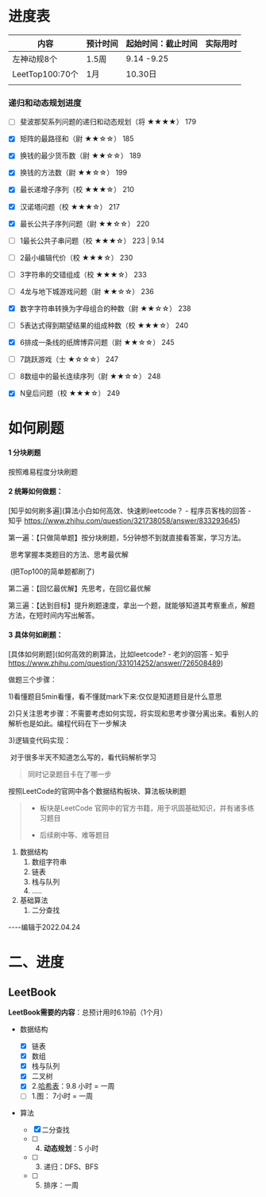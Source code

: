 

# 进度表



| 内容            | 预计时间 | 起始时间：截止时间 | 实际用时 |
| --------------- | -------- | ------------------ | -------- |
| 左神动规8个     | 1.5周    | 9.14 -9.25         |          |
| LeetTop100:70个 | 1月      | 10.30日            |          |
|                 |          |                    |          |



### 递归和动态规划进度

- [ ] 斐波那契系列问题的递归和动态规划（将 ★★★★） 179
- [x] 矩阵的最路径和（尉 ★★☆☆） 185
- [x] 换钱的最少货币数（尉 ★★☆☆） 189
- [x] 换钱的方法数（尉 ★★☆☆） 199
- [x] 最长递增子序列（校 ★★★☆） 210
- [x] 汉诺塔问题（校 ★★★☆） 217
- [x] 最长公共子序列问题（尉 ★★☆☆） 220
- [ ] 1最长公共子串问题（校 ★★★☆） 223  | 9.14
- [ ] 2最小编辑代价（校 ★★★☆） 230
- [ ] 3字符串的交错组成（校 ★★★☆） 233
- [ ] 4龙与地下城游戏问题（尉 ★★☆☆） 236

- [x] 数字字符串转换为字母组合的种数（尉 ★★☆☆） 238

- [ ] 5表达式得到期望结果的组成种数（校 ★★★☆） 240

- [x] 6排成一条线的纸牌博弈问题（尉 ★★☆☆） 245

- [ ] 7跳跃游戏（士 ★☆☆☆） 247

- [ ] 8数组中的最长连续序列（尉 ★★☆☆） 248

- [x] N皇后问题（校 ★★★☆） 249



# 如何刷题





#### 1 分块刷题

按照难易程度分块刷题

#### 2 统筹如何做题：

[知乎如何刷多遍](算法小白如何高效、快速刷leetcode？ - 程序员客栈的回答 - 知乎 https://www.zhihu.com/question/321738058/answer/833293645)

第一遍：【只做简单题】按分块刷题，5分钟想不到就直接看答案，学习方法。 

​		思考掌握本类题目的方法、思考最优解

​		(把Top100的简单题都刷了)

第二遍：【回忆最优解】先思考，在回忆最优解

第三遍：【达到目标】提升刷题速度，拿出一个题，就能够知道其考察重点，解题方法，在短时间内写出解答。



#### 3 具体何如刷题：

[具体如何刷题](如何高效的刷算法，比如leetcode? - 老刘的回答 - 知乎 https://www.zhihu.com/question/331014252/answer/726508489)

做题三个步骤：

1)看懂题目5min看懂，看不懂就mark下来:仅仅是知道题目是什么意思

2)只关注思考步骤：不需要考虑如何实现，将实现和思考步骤分离出来。看别人的解析也是如此。编程代码在下一步解决

3)逻辑变代码实现：

​	对于很多半天不知道怎么写的，看代码解析学习

> 同时记录题目卡在了哪一步



























按照LeetCode的官网中各个数据结构板块、算法板块刷题

> - 板块是LeetCode 官网中的官方书籍，用于巩固基础知识，并有诸多练习题目
>
> - 后续刷中等、难等题目

1. 数据结构
   1. 数组字符串
   2. 链表
   3. 栈与队列
   4. .....
2. 基础算法
   1. 二分查找





----编辑于2022.04.24

# 二、进度

## LeetBook

**LeetBook需要的内容**：总预计用时6.19前（1个月）

- 数据结构 

   - [x] 链表
   - [x] 数组
   - [x] 栈与队列
   - [x] 二叉树
   - [x] 2.[哈希表](https://leetcode.cn/leetbook/read/hash-table/x6sast/)：9.8 小时 = 一周 
   - [ ] 1.图： 7小时 = 一周

- 算法
   - [x] 二分查找
   - [ ] 4. **动态规划**：5 小时
   - [ ] 3. 递归：DFS、BFS
   - [ ] 5. 排序：一周



